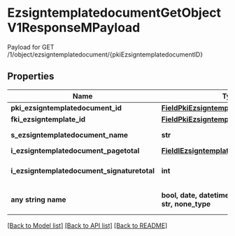 # EzsigntemplatedocumentGetObjectV1ResponseMPayload

Payload for GET /1/object/ezsigntemplatedocument/{pkiEzsigntemplatedocumentID}

## Properties
Name | Type | Description | Notes
------------ | ------------- | ------------- | -------------
**pki_ezsigntemplatedocument_id** | [**FieldPkiEzsigntemplatedocumentID**](FieldPkiEzsigntemplatedocumentID.md) |  | 
**fki_ezsigntemplate_id** | [**FieldPkiEzsigntemplateID**](FieldPkiEzsigntemplateID.md) |  | 
**s_ezsigntemplatedocument_name** | **str** | The name of the Ezsigntemplatedocument. | 
**i_ezsigntemplatedocument_pagetotal** | [**FieldIEzsigntemplatedocumentPagetotal**](FieldIEzsigntemplatedocumentPagetotal.md) |  | 
**i_ezsigntemplatedocument_signaturetotal** | **int** | The number of total signatures in the Ezsigntemplate. | 
**any string name** | **bool, date, datetime, dict, float, int, list, str, none_type** | any string name can be used but the value must be the correct type | [optional]

[[Back to Model list]](../README.md#documentation-for-models) [[Back to API list]](../README.md#documentation-for-api-endpoints) [[Back to README]](../README.md)


